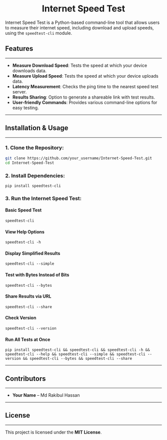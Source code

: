 <h1 align="center">Internet Speed Test</h1>

Internet Speed Test is a Python-based command-line tool that allows users to measure their internet speed, including download and upload speeds, using the `speedtest-cli` module.

## Features
---
- **Measure Download Speed**: Tests the speed at which your device downloads data.
- **Measure Upload Speed**: Tests the speed at which your device uploads data.
- **Latency Measurement**: Checks the ping time to the nearest speed test server.
- **Results Sharing**: Option to generate a shareable link with test results.
- **User-friendly Commands**: Provides various command-line options for easy testing.

---

## Installation & Usage
---

### 1. Clone the Repository:
```bash
git clone https://github.com/your_username/Internet-Speed-Test.git
cd Internet-Speed-Test
```

### 2. Install Dependencies:
```
pip install speedtest-cli
```

### 3. Run the Internet Speed Test:
#### **Basic Speed Test**
```
speedtest-cli
```

#### **View Help Options**
```
speedtest-cli -h
```

#### **Display Simplified Results**
```
speedtest-cli --simple
```

#### **Test with Bytes Instead of Bits**
```
speedtest-cli --bytes
```

#### **Share Results via URL**
```
speedtest-cli --share
```

#### **Check Version**
```
speedtest-cli --version
```

#### **Run All Tests at Once**
```
pip install speedtest-cli && speedtest-cli && speedtest-cli -h && speedtest-cli --help && speedtest-cli --simple && speedtest-cli --version && speedtest-cli --bytes && speedtest-cli --share
```

---

## Contributors
---
- **Your Name** – Md Rakibul Hassan

---

## License
---
This project is licensed under the **MIT License**.

